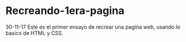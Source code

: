# Recreando-1era-pagina
30-11-17
Este es el primer ensayo de recrear una pagina web, usando lo basico de HTML y CSS.
